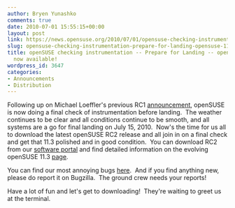 ```yaml
---
author: Bryen Yunashko
comments: true
date: 2010-07-01 15:55:15+00:00
layout: post
link: https://news.opensuse.org/2010/07/01/opensuse-checking-instrumentation-prepare-for-landing-opensuse-11-3-rc2-now-available/
slug: opensuse-checking-instrumentation-prepare-for-landing-opensuse-11-3-rc2-now-available
title: openSUSE checking instrumentation -- Prepare for Landing -- openSUSE 11.3 RC2
  now available!
wordpress_id: 3647
categories:
- Announcements
- Distribution
---
```


Following up on Michael Loeffler's previous RC1 [announcement](//news.opensuse.org/2010/06/17/opensuse-approaching-destination-please-fasten-your-seat-belts-opensuse-11-3-rc1-is-available/), openSUSE is now doing a final check of instrumentation before landing.  The weather continues to be clear and all conditions continue to be smooth, and all systems are a go for final landing on July 15, 2010.  Now's the time for us all to download the latest openSUSE RC2 release and all join in on a final check and get that 11.3 polished and in good condition.  You can download RC2 from our [software portal](//software.opensuse.org/developer/en) and find detailed information on the evolving openSUSE 11.3 [page](//wiki.opensuse.org/Product_highlights).

You can find our most annoying bugs [here](//en.opensuse.org/Bugs:Most_Annoying_Bugs_11.3_dev).  And if you find anything new, please do report it on Bugzilla.  The ground crew needs your reports!

Have a lot of fun and let's get to downloading!  They're waiting to greet us at the terminal.
